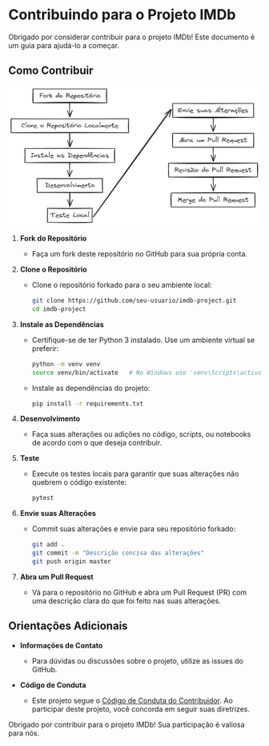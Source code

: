 # Contribuindo para o Projeto IMDb

Obrigado por considerar contribuir para o projeto IMDb! Este documento é um guia para ajudá-lo a começar.

## Como Contribuir

![Workflow de Contribuição](https://github.com/Raul-Lemelle/data/blob/main/docs/workflow_contri.jpg)


1. **Fork do Repositório**
   - Faça um fork deste repositório no GitHub para sua própria conta.

2. **Clone o Repositório**
   - Clone o repositório forkado para o seu ambiente local:
     ```bash
     git clone https://github.com/seu-usuario/imdb-project.git
     cd imdb-project
     ```

3. **Instale as Dependências**
   - Certifique-se de ter Python 3 instalado. Use um ambiente virtual se preferir:
     ```bash
     python -m venv venv
     source venv/bin/activate   # No Windows use 'venv\Scripts\activate'
     ```
   - Instale as dependências do projeto:
     ```bash
     pip install -r requirements.txt
     ```

4. **Desenvolvimento**
   - Faça suas alterações ou adições no código, scripts, ou notebooks de acordo com o que deseja contribuir.

5. **Teste**
   - Execute os testes locais para garantir que suas alterações não quebrem o código existente:
     ```bash
     pytest
     ```

6. **Envie suas Alterações**
   - Commit suas alterações e envie para seu repositório forkado:
     ```bash
     git add .
     git commit -m "Descrição concisa das alterações"
     git push origin master
     ```

7. **Abra um Pull Request**
   - Vá para o repositório no GitHub e abra um Pull Request (PR) com uma descrição clara do que foi feito nas suas alterações.

## Orientações Adicionais

- **Informações de Contato**
  - Para dúvidas ou discussões sobre o projeto, utilize as issues do GitHub.

- **Código de Conduta**
  - Este projeto segue o [Código de Conduta do Contribuidor](CODE_OF_CONDUCT.md). Ao participar deste projeto, você concorda em seguir suas diretrizes.

Obrigado por contribuir para o projeto IMDb! Sua participação é valiosa para nós.

